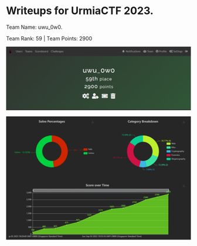 # Writeups for UrmiaCTF 2023. 
Team Name: uwu_0w0. 

Team Rank: 59   |    Team Points: 2900

![scoreboard](./blob/images/TeamScore.PNG)


![score breakdown](./blob/images/score_breakdown.PNG)

